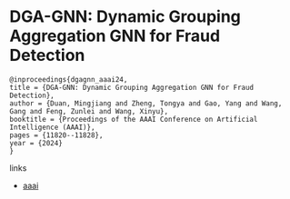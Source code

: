 # DGA-GNN: Dynamic Grouping Aggregation GNN for Fraud Detection

```
@inproceedings{dgagnn_aaai24,
title = {DGA-GNN: Dynamic Grouping Aggregation GNN for Fraud Detection},
author = {Duan, Mingjiang and Zheng, Tongya and Gao, Yang and Wang, Gang and Feng, Zunlei and Wang, Xinyu},
booktitle = {Proceedings of the AAAI Conference on Artificial Intelligence (AAAI)},
pages = {11820--11828},
year = {2024}
}
```

links
- [aaai](https://ojs.aaai.org/index.php/AAAI/article/view/29067)
